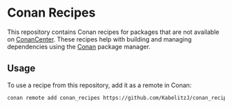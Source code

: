 # Conan Recipes

This repository contains Conan recipes for packages that are not available on [ConanCenter](https://conancenter.io). These recipes help with building and managing dependencies using the [Conan](https://conan.io) package manager.

## Usage

To use a recipe from this repository, add it as a remote in Conan:

```sh
conan remote add conan_recipes https://github.com/KabelitzJ/conan_recipes.git
```
